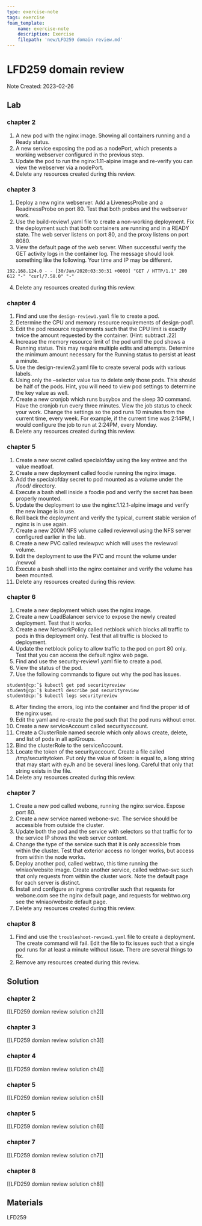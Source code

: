 ```yaml
---
type: exercise-note
tags: exercise
foam_template:
    name: exercise-note
    description: Exercise
    filepath: 'new/LFD259 domain review.md'
---
```

# LFD259 domain review
Note Created: 2023-02-26

## Lab 

### chapter 2
1. A new pod with the nginx image. Showing all containers running and a Ready status.
2. A new service exposing the pod as a nodePort, which presents a working webserver configured in the previous step.
3. Update the pod to run the nginx:1.11-alpine image and re-verify you can view the webserver via a nodePort.
4. Delete any resources created during this review.

### chapter 3
1. Deploy a new nginx webserver. Add a LivenessProbe and a ReadinessProbe on port 80. Test that both probes and the webserver work.
2. Use the build-review1.yaml file to create a non-working deployment. Fix the deployment such that both containers are running and in a READY state. The web server listens on port 80, and the proxy listens on port 8080.
3. View the default page of the web server. When successful verify the GET activity logs in the container log. The message should look something like the following. Your time and IP may be different.
```console
192.168.124.0 - - [30/Jan/2020:03:30:31 +0000] "GET / HTTP/1.1" 200 612 "-" "curl/7.58.0" "-"
```
4. Delete any resources created during this review.

### chapter 4
1. Find and use the `design-review1.yaml` file to create a pod.
2. Determine the CPU and memory resource requirements of design-pod1.
3. Edit the pod resource requirements such that the CPU limit is exactly twice the amount requested by the container. (Hint: subtract .22)
4. Increase the memory resource limit of the pod until the pod shows a Running status. This may require multiple edits and attempts. Determine the minimum amount necessary for the Running status to persist at least a minute.
5. Use the design-review2.yaml file to create several pods with various labels.
6. Using only the –selector value tux to delete only those pods. This should be half of the pods. Hint, you will need to view pod settings to determine the key value as well.
7. Create a new cronjob which runs busybox and the sleep 30 command. Have the cronjob run every three minutes. View the job status to check your work. Change the settings so the pod runs 10 minutes from the current time, every week. For example, if the current time was 2:14PM, I would configure the job to run at 2:24PM, every Monday.
8. Delete any resources created during this review.

### chapter 5
1. Create a new secret called specialofday using the key entree and the value meatloaf.
2. Create a new deployment called foodie running the nginx image.
3. Add the specialofday secret to pod mounted as a volume under the /food/ directory.
4. Execute a bash shell inside a foodie pod and verify the secret has been properly mounted.
5. Update the deployment to use the nginx:1.12.1-alpine image and verify the new image is in use.
6. Roll back the deployment and verify the typical, current stable version of nginx is in use again.
7. Create a new 200M NFS volume called reviewvol using the NFS server configured earlier in the lab.
8. Create a new PVC called reviewpvc which will uses the reviewvol volume.
9. Edit the deployment to use the PVC and mount the volume under /newvol
10. Execute a bash shell into the nginx container and verify the volume has been mounted.
11. Delete any resources created during this review.

### chapter 6
1. Create a new deployment which uses the nginx image.
2. Create a new LoadBalancer service to expose the newly created deployment. Test that it works.
3. Create a new NetworkPolicy called netblock which blocks all traffic to pods in this deployment only. Test that all traffic is blocked to deployment.
4. Update the netblock policy to allow traffic to the pod on port 80 only. Test that you can access the default nginx web page.
5. Find and use the security-review1.yaml file to create a pod.
6. View the status of the pod.
7. Use the following commands to figure out why the pod has issues.
```console
student@cp:˜$ kubectl get pod securityreview
student@cp:˜$ kubectl describe pod securityreview
student@cp:˜$ kubectl logs securityreview
```
8. After finding the errors, log into the container and find the proper id of the nginx user.
9. Edit the yaml and re-create the pod such that the pod runs without error.
10. Create a new serviceAccount called securityaccount.
11. Create a ClusterRole named secrole which only allows create, delete, and list of pods in all apiGroups.
12. Bind the clusterRole to the serviceAccount.
13. Locate the token of the securityaccount. Create a file called /tmp/securitytoken. Put only the value of token: is equal to, a long string that may start with eyJh and be several lines long. Careful that only that string exists in the file.
14. Delete any resources created during this review.

### chapter 7
1. Create a new pod called webone, running the nginx service. Expose port 80.
2. Create a new service named webone-svc. The service should be accessible from outside the cluster.
3. Update both the pod and the service with selectors so that traffic for to the service IP shows the web server content.
4. Change the type of the service such that it is only accessible from within the cluster. Test that exterior access no longer works, but access from within the node works.
5. Deploy another pod, called webtwo, this time running the wlniao/website image. Create another service, called webtwo-svc such that only requests from within the cluster work. Note the default page for each server is distinct.
6. Install and configure an ingress controller such that requests for webone.com see the nginx default page, and requests for webtwo.org see the wlniao/website default page.
7. Delete any resources created during this review.

### chapter 8
1. Find and use the `troubleshoot-review1.yaml` file to create a deployment. The create command will fail. Edit the file to fix issues such that a single pod runs for at least a minute without issue. There are several things to fix.
2. Remove any resources created during this review.

## Solution

### chapter 2
[[LFD259 domian review solution ch2]]
### chapter 3
[[LFD259 domian review solution ch3]]
### chapter 4
[[LFD259 domian review solution ch4]]
### chapter 5
[[LFD259 domian review solution ch5]]
### chapter 5
[[LFD259 domian review solution ch6]]
### chapter 7
[[LFD259 domian review solution ch7]]
### chapter 8
[[LFD259 domian review solution ch8]]

## Materials
LFD259 